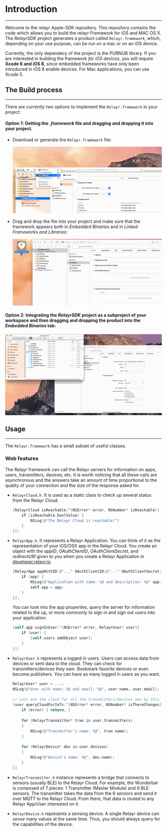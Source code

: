 # Introduction
--------------
Welcome to the relayr Apple-SDK repository.
This repository contains the code which allows you to build the relayr Framework for iOS and MAC OS X. The *RelayrSDK* project generates a product called `Relayr.framework`, which, depending on your use purpose, can be run on a mac or on an iOS device.

Currently, the only dependecy of the project is the PUBNUB library. 
If you are interested in building the framework *for iOS devices*, you will require **Xcode 6 and iOS 8**, since embedded frameworks have only been introduced in iOS 8 enable devices. 
For Mac applications, you can use Xcode 5.

## The Build process
--------------
There are currently two options to implement the `Relayr.framework` in your project:

#### Option 1: Getting the *.framework* file and dragging and dropping it into your project.

  * Download or generate the `Relayr.framework` file:
     
     ![First step of the build process](./README/Assets/BuildProcess01.gif)
  
  * Drag and drop the file into your project and make sure that the framework appears both in *Embedded Binaries* and in *Linked Frameworks and Libraries*:
     
     ![Second step of the build process](./README/Assets/BuildProcess02.gif)

#### Option 2: Integrating the *RelayrSDK* project as a subproject of your workspace and then dragging and dropping the product into the *Embedded Binaries* tab:

  ![Second step of the build process](./README/Assets/BuildProcess03.gif)

## Usage
-----

The `Relayr.framework` has a small subset of useful classes.

### Web features

The Relayr framework can call the Relayr servers for information on apps, users, transmitters, devices, etc. It is worth noticing that all these calls are asynchronous and the answers take an amount of time proportional to the quality of your connection and the size of the response asked for.

* `RelayrCloud.h`. It is used as a static class to check up several status from the Relayr Cloud.

  ```objective-c
  [RelayrCloud isReachable:^(NSError* error, NSNumber* isReachable){
      if (isReachable.boolValue) {
          NSLog(@"The Relayr Cloud is reachable!")
      }
  }];
  ```

* `RelayrApp.h`. It represents a Relayr Application. You can think of it as the representation of your iOS/OSX app in the Relayr Cloud. You create an object with the *appID*, *OAuthClientID*, *OAuthClientSecret*, and *redirectURI* given to you when you create a Relayr Application in [developer.relayr.io](https://developer.relayr.io).

  ```objective-c
  [RelayrApp appWithID:@"..." OAuthClientID:@"..." OAuthClientSecret:@"..." redirectURI:@"..." completion:^(NSError* error, RelayrApp* app){
      if (app) {
          NSLog(@"Application with name: %@ and description: %@" app.name, app.description);
          self.app = app;
      }
  }];
  ```
  
  You can look into the app properties, query the server for information related to the up, or more commonly to sign in and sign out users into your application.
  
  ```objective-c
  [self.app signInUser:^(NSError* error, RelayrUser* user){
      if (user) {
          [self.users addObject user];
      }
  }];
  ```

* `RelayrUser.h` represents a logged in users. Users can access data from devices or sent data to the cloud. They can check for transmitters/devices they own. Bookmark favorite devices or even become publishers. You can have as many logged in users as you want.

  ```objective-c
  RelayrUser* user = ...;
  NSLog(@"User with name: %@ and email: %@", user.name, user.email);
  
  // Lets ask the cloud for all the transmitters/devices own by this specific user.
  [user queryCloudForIoTs:^(NSError* error, NSNumber* isThereChanges){
      if (error) { return; }
      
      for (RelayrTransmitter* tran in user.transmitters)
      {
          NSLog(@"Transmitter's name: %@", tran.name);
      }
      
      for (RelayrDevice* dev in user.devices)
      {
          NSLog(@"Device's name: %@", dev.name);
      }
  }]
  ```

* `RelayrTransmitter.h` instance represents a bridge that connects to sensors (usually BLE) to the Relayr Cloud. For example, the Wunderbar is composed of 7 pieces: 1 Transmitter (Master Module) and 6 BLE sensors. The transmitter takes the data from the 6 sensors and send it over MQTT to the Relayr Cloud. From there, that data is routed to any Relayr App/User interested on it.

* `RelayrDevice.h` represents a sensing device. A single Relayr device can *sense* many values at the same time. Thus, you should always query for the capabilities of the device.
